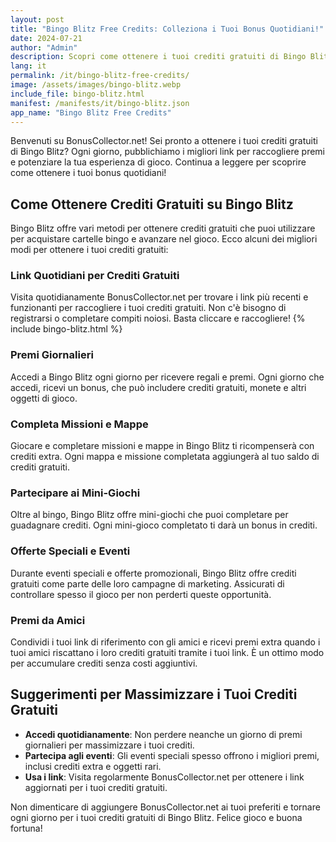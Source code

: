 ```yaml
---
layout: post
title: "Bingo Blitz Free Credits: Colleziona i Tuoi Bonus Quotidiani!"
date: 2024-07-21
author: "Admin"
description: Scopri come ottenere i tuoi crediti gratuiti di Bingo Blitz ogni giorno. Aggiorniamo quotidianamente con i migliori link per i tuoi premi.
lang: it
permalink: /it/bingo-blitz-free-credits/
image: /assets/images/bingo-blitz.webp
include_file: bingo-blitz.html
manifest: /manifests/it/bingo-blitz.json
app_name: "Bingo Blitz Free Credits"
---
```


Benvenuti su BonusCollector.net! Sei pronto a ottenere i tuoi crediti gratuiti di Bingo Blitz? Ogni giorno, pubblichiamo i migliori link per raccogliere premi e potenziare la tua esperienza di gioco. Continua a leggere per scoprire come ottenere i tuoi bonus quotidiani!

## Come Ottenere Crediti Gratuiti su Bingo Blitz

Bingo Blitz offre vari metodi per ottenere crediti gratuiti che puoi utilizzare per acquistare cartelle bingo e avanzare nel gioco. Ecco alcuni dei migliori modi per ottenere i tuoi crediti gratuiti:

### Link Quotidiani per Crediti Gratuiti
Visita quotidianamente BonusCollector.net per trovare i link più recenti e funzionanti per raccogliere i tuoi crediti gratuiti. Non c'è bisogno di registrarsi o completare compiti noiosi. Basta cliccare e raccogliere!
{% include bingo-blitz.html %}

### Premi Giornalieri
Accedi a Bingo Blitz ogni giorno per ricevere regali e premi. Ogni giorno che accedi, ricevi un bonus, che può includere crediti gratuiti, monete e altri oggetti di gioco.

### Completa Missioni e Mappe
Giocare e completare missioni e mappe in Bingo Blitz ti ricompenserà con crediti extra. Ogni mappa e missione completata aggiungerà al tuo saldo di crediti gratuiti.

### Partecipare ai Mini-Giochi
Oltre al bingo, Bingo Blitz offre mini-giochi che puoi completare per guadagnare crediti. Ogni mini-gioco completato ti darà un bonus in crediti.

### Offerte Speciali e Eventi
Durante eventi speciali e offerte promozionali, Bingo Blitz offre crediti gratuiti come parte delle loro campagne di marketing. Assicurati di controllare spesso il gioco per non perderti queste opportunità.

### Premi da Amici
Condividi i tuoi link di riferimento con gli amici e ricevi premi extra quando i tuoi amici riscattano i loro crediti gratuiti tramite i tuoi link. È un ottimo modo per accumulare crediti senza costi aggiuntivi.

## Suggerimenti per Massimizzare i Tuoi Crediti Gratuiti

- **Accedi quotidianamente**: Non perdere neanche un giorno di premi giornalieri per massimizzare i tuoi crediti.
- **Partecipa agli eventi**: Gli eventi speciali spesso offrono i migliori premi, inclusi crediti extra e oggetti rari.
- **Usa i link**: Visita regolarmente BonusCollector.net per ottenere i link aggiornati per i tuoi crediti gratuiti.

Non dimenticare di aggiungere BonusCollector.net ai tuoi preferiti e tornare ogni giorno per i tuoi crediti gratuiti di Bingo Blitz. Felice gioco e buona fortuna!